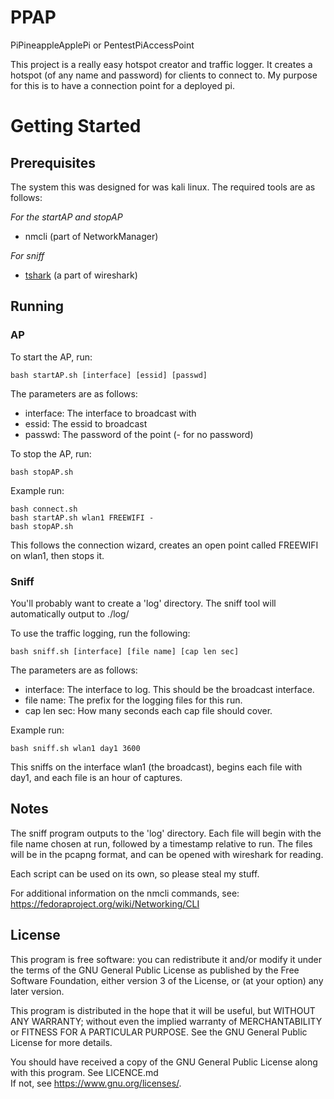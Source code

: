 # PPAP

PiPineappleApplePi or PentestPiAccessPoint

This project is a really easy hotspot creator and traffic logger. It creates a hotspot (of any name and password) for clients to 
connect to. My purpose for this is to have a connection point for a deployed pi.

# Getting Started

## Prerequisites

The system this was designed for was kali linux. The required tools are as follows:

*For the startAP and stopAP*
* nmcli (part of NetworkManager)

*For sniff*
* [tshark](https://wireshark.org) (a part of wireshark)

## Running

### AP

To start the AP, run:
```
bash startAP.sh [interface] [essid] [passwd]
```

The parameters are as follows:
* interface: The interface to broadcast with
* essid: The essid to broadcast
* passwd: The password of the point (- for no password)

To stop the AP, run:
```
bash stopAP.sh
```
 
Example run:
```
bash connect.sh
bash startAP.sh wlan1 FREEWIFI -
bash stopAP.sh
```
 
This follows the connection wizard, creates an open point called FREEWIFI on wlan1, then stops it.
 
### Sniff

You'll probably want to create a 'log' directory. The sniff tool will automatically output to ./log/
 
To use the traffic logging, run the following:
```
bash sniff.sh [interface] [file name] [cap len sec]
```

The parameters are as follows:
* interface: The interface to log. This should be the broadcast interface.
* file name: The prefix for the logging files for this run.
* cap len sec: How many seconds each cap file should cover.

Example run:
```
bash sniff.sh wlan1 day1 3600
```

This sniffs on the interface wlan1 (the broadcast), begins each file with day1, and each file is an hour of captures.

## Notes
 
The sniff program outputs to the 'log' directory. Each file will begin with the file name chosen at run, followed by a timestamp 
relative to run. The files will be in the pcapng format, and can be opened with wireshark for reading. 

Each script can be used on its own, so please steal my stuff.

For additional information on the nmcli commands, see: https://fedoraproject.org/wiki/Networking/CLI

## License

This program is free software: you can redistribute it and/or modify it under the terms of the GNU General Public License as 
published by the Free Software Foundation, either version 3 of the License, or (at your option) any later version.

This program is distributed in the hope that it will be useful, but WITHOUT ANY WARRANTY; without even the implied warranty of 
MERCHANTABILITY or FITNESS FOR A PARTICULAR PURPOSE. See the GNU General Public License for more details.

You should have received a copy of the GNU General Public License along with this program. See LICENCE.md  
If not, see <https://www.gnu.org/licenses/>.
